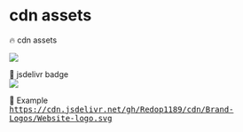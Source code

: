 # cdn assets
🔥 cdn assets 

[![](https://cdn.jsdelivr.net/www.jsdelivr.com/7751e783cdf3e90e1b95afb4e4cb52848d87d240/img/logo-horizontal.svg)](https://www.jsdelivr.com/)

📛 jsdelivr badge
<br>
[![](https://data.jsdelivr.com/v1/package/gh/Redop1189/cdn/badge)](https://www.jsdelivr.com/package/gh/Redop1189/cdn)

🔗 Example
<br>
<tt>https://cdn.jsdelivr.net/gh/Redop1189/cdn/Brand-Logos/Website-logo.svg</tt>
